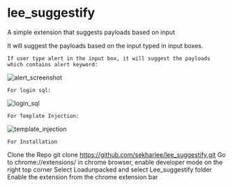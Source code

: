 # lee_suggestify
A simple extension that suggests payloads based on input

It will suggest the payloads based on the input typed in input boxes. 

	If user type alert in the input box, it will suggest the payloads which contains alert keyword:
![alert_screenshot](https://user-images.githubusercontent.com/51740389/213888672-9ae37f0f-849b-4fcc-852a-b3f3c3b8c3f1.png)

	For login sql:
  ![login_sql](https://user-images.githubusercontent.com/51740389/213888761-b99457f5-9cb8-45c0-b21e-a23bee89cece.png)
	
	For Template Injection:
  ![template_injection](https://user-images.githubusercontent.com/51740389/213888783-6875e486-f22e-4b88-86dd-a37faae20bb0.png)

	For Installation
  Clone the Repo git clone https://github.com/sekharlee/lee_suggestify.git
	Go to chrome://extensions/ in chrome browser, enable developer mode on the right top corner
	Select Loadunpacked and select Lee_suggestify folder
	Enable the extension from the chrome extension bar
